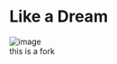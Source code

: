 # Like a Dream
![image](https://user-images.githubusercontent.com/71035801/163794946-26839143-fb71-4ca9-9e8c-ad3a1c26406a.png)<br>
this is a fork
